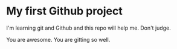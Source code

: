 # My first Github project

I'm learning git and Github and this repo will help me. Don't judge.

You are awesome. You are gitting so well.
